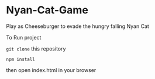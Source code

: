 # Nyan-Cat-Game
Play as Cheeseburger to evade the hungry falling Nyan Cat 

To Run project

`git clone` this repository

`npm install`
 
then open index.html in your browser
